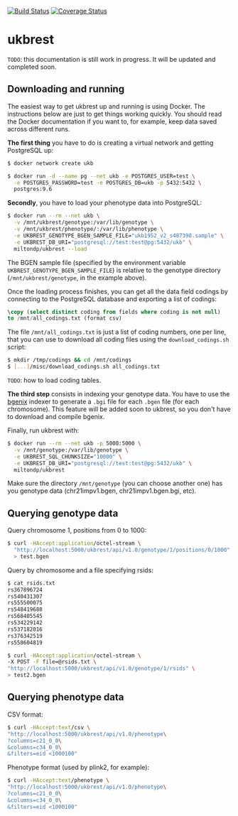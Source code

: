 [![Build Status](https://travis-ci.org/hakyimlab/ukbrest.svg?branch=master)](https://travis-ci.org/hakyimlab/ukbrest)
[![Coverage Status](https://coveralls.io/repos/github/miltondp/ukbrest/badge.svg?branch=master)](https://coveralls.io/github/miltondp/ukbrest?branch=master)

# ukbrest

`TODO`: this documentation is still work in progress. It will be updated and completed soon.

## Downloading and running
The easiest way to get ukbrest up and running is using Docker. The instructions below are just to get things working
quickly. You should read the Docker documentation if you want to, for example, keep data saved across different runs.

**The first thing** you have to do is creating a virtual network and getting PostgreSQL up:

```bash
$ docker network create ukb

$ docker run -d --name pg --net ukb -e POSTGRES_USER=test \
  -e POSTGRES_PASSWORD=test -e POSTGRES_DB=ukb -p 5432:5432 \
  postgres:9.6
```

**Secondly**, you have to load your phenotype data into PostgreSQL:

```bash
$ docker run --rm --net ukb \
  -v /mnt/ukbrest/genotype:/var/lib/genotype \
  -v /mnt/ukbrest/phenotype/:/var/lib/phenotype \
  -e UKBREST_GENOTYPE_BGEN_SAMPLE_FILE="ukb1952_v2_s487398.sample" \
  -e UKBREST_DB_URI="postgresql://test:test@pg:5432/ukb" \
  miltondp/ukbrest --load
```

The BGEN sample file (specified by the environment variable `UKBREST_GENOTYPE_BGEN_SAMPLE_FILE`) is
relative to the genotype directory (`/mnt/ukbrest/genotype`, in the example above).

Once the loading process finishes, you can get all the data field codings by connecting to the
PostgreSQL database and exporting a list of codings:

```sql
\copy (select distinct coding from fields where coding is not null)
to /mnt/all_codings.txt (format csv)
```

The file `/mnt/all_codings.txt` is just a list of coding numbers, one per line, that you can use
to download all coding files using the `download_codings.sh` script:

```bash
$ mkdir /tmp/codings && cd /mnt/codings
$ [...]/misc/download_codings.sh all_codings.txt
```

`TODO`: how to load coding tables.

**The third step** consists in indexing your genotype data. You have to use the [bgenix](https://bitbucket.org/gavinband/bgen/wiki/bgenix) indexer to generate a `.bgi` file for each `.bgen` file (for each chromosome). This feature will be added soon to ukbrest, so you don't have to download and compile bgenix.

Finally, run ukbrest with:

```bash
$ docker run --rm --net ukb -p 5000:5000 \
  -v /mnt/genotype:/var/lib/genotype \
  -e UKBREST_SQL_CHUNKSIZE="10000" \
  -e UKBREST_DB_URI="postgresql://test:test@pg:5432/ukb" \
  miltondp/ukbrest
```

Make sure the directory `/mnt/genotype` (you can choose another one) has you genotype data (chr21impv1.bgen, chr21impv1.bgen.bgi, etc).


## Querying genotype data

Query chromosome 1, positions from 0 to 1000:
```bash
$ curl -HAccept:application/octel-stream \
  "http://localhost:5000/ukbrest/api/v1.0/genotype/1/positions/0/1000" \
  > test.bgen
```

Query by chromosome and a file specifying rsids:
```bash
$ cat rsids.txt
rs367896724
rs540431307
rs555500075
rs548419688
rs568405545
rs534229142
rs537182016
rs376342519
rs558604819

$ curl -HAccept:application/octel-stream \
-X POST -F file=@rsids.txt \
"http://localhost:5000/ukbrest/api/v1.0/genotype/1/rsids" \
> test2.bgen
```


## Querying phenotype data

CSV format:
```bash
$ curl -HAccept:text/csv \
"http://localhost:5000/ukbrest/api/v1.0/phenotype\
?columns=c21_0_0\
&columns=c34_0_0\
&filters=eid <1000100"
```

Phenotype format (used by plink2, for example):
```bash
$ curl -HAccept:text/phenotype \
"http://localhost:5000/ukbrest/api/v1.0/phenotype\
?columns=c21_0_0\
&columns=c34_0_0\
&filters=eid <1000100"
```
